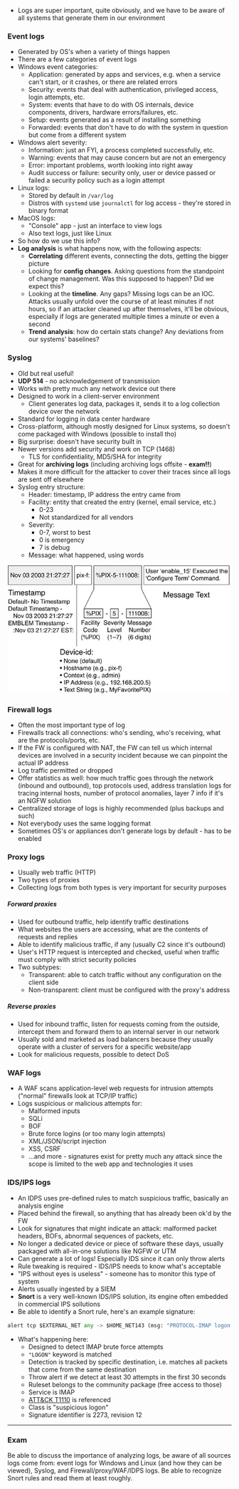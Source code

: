 - Logs are super important, quite obviously, and we have to be aware of all systems that generate them in our environment

### Event logs

- Generated by OS's when a variety of things happen
- There are a few categories of event logs
- Windows event categories: 
	- Application: generated by apps and services, e.g. when a service can't start, or it crashes, or there are related errors
	- Security: events that deal with authentication, privileged access, login attempts, etc.
	- System: events that have to do with OS internals, device components, drivers, hardware errors/failures, etc.
	- Setup: events generated as a result of installing something 
	- Forwarded: events that don't have to do with the system in question but come from a different system
- Windows alert severity:
	- Information: just an FYI, a process completed successfully, etc.
	- Warning: events that may cause concern but are not an emergency
	- Error: important problems, worth looking into right away
	- Audit success or failure: security only, user or device passed or failed a security policy such as a login attempt
- Linux logs:
	- Stored by default in `/var/log`
	- Distros with `systemd` use `journalctl` for log access - they're stored in binary format
- MacOS logs:
	- "Console" app - just an interface to view logs
	- Also text logs, just like Linux
- So how do we use this info?
- **Log analysis** is what happens now, with the following aspects:
	- **Correlating** different events, connecting the dots, getting the bigger picture
	- Looking for **config changes**. Asking questions from the standpoint of change management. Was this supposed to happen? Did we expect this? 
	- Looking at the **timeline**. Any gaps? Missing logs can be an IOC. Attacks usually unfold over the course of at least minutes if not hours, so if an attacker cleaned up after themselves, it'll be obvious, especially if logs are generated multiple times a minute or even a second
	- **Trend analysis**: how do certain stats change? Any deviations from our systems' baselines?

### Syslog

- Old but real useful! 
- **UDP 514** - no acknowledgement of transmission
- Works with pretty much any network device out there
- Designed to work in a client-server environment
	- Client generates log data, packages it, sends it to a log collection device over the network
- Standard for logging in data center hardware
- Cross-platform, although mostly designed for Linux systems, so doesn't come packaged with Windows (possible to install tho)
- Big surprise: doesn't have security built in
- Newer versions add security and work on TCP (1468)
	- TLS for confidentiality, MD5/SHA for integrity
- Great for **archiving logs** (including archiving logs offsite - **exam!!**)
- Makes it more difficult for the attacker to cover their traces since all logs are sent off elsewhere
- Syslog entry structure:
	- Header: timestamp, IP address the entry came from
	- Facility: entity that created the entry (kernel, email service, etc.)
		- 0-23
		- Not standardized for all vendors
	- Severity:
		- 0-7, worst to best
		- 0 is emergency
		- 7 is debug
	- Message: what happened, using words

![syslog-1.png](img/syslog-1.png)

### Firewall logs

- Often the most important type of log
- Firewalls track all connections: who's sending, who's receiving, what are the protocols/ports, etc. 
- If the FW is configured with NAT, the FW can tell us which internal devices are involved in a security incident because we can pinpoint the actual IP address
- Log traffic permitted or dropped
- Offer statistics as well: how much traffic goes through the network (inbound and outbound), top protocols used, address translation logs for tracing internal hosts, number of protocol anomalies, layer 7 info if it's an NGFW solution
- Centralized storage of logs is highly recommended (plus backups and such)
- Not everybody uses the same logging format
- Sometimes OS's or appliances don't generate logs by default - has to be enabled

### Proxy logs

- Usually web traffic (HTTP)
- Two types of proxies
- Collecting logs from both types is very important for security purposes

##### Forward proxies
- Used for outbound traffic, help identify traffic destinations
- What websites the users are accessing, what are the contents of requests and replies
- Able to identify malicious traffic, if any (usually C2 since it's outbound)
- User's HTTP request is intercepted and checked, useful when traffic must comply with strict security policies
- Two subtypes:
	- Transparent: able to catch traffic without any configuration on the client side
	- Non-transparent: client must be configured with the proxy's address

##### Reverse proxies
- Used for inbound traffic, listen for requests coming from the outside, intercept them and forward them to an internal server in our network
- Usually sold and marketed as load balancers because they usually operate with a cluster of servers for a specific website/app
- Look for malicious requests, possible to detect DoS

### WAF logs

- A WAF scans application-level web requests for intrusion attempts ("normal" firewalls look at TCP/IP traffic)
- Logs suspicious or malicious attempts for:
	- Malformed inputs
	- SQLi
	- BOF
	- Brute force logins (or too many login attempts)
	- XML/JSON/script injection
	- XSS, CSRF
	- ...and more - signatures exist for pretty much any attack since the scope is limited to the web app and technologies it uses

### IDS/IPS logs

- An IDPS uses pre-defined rules to match suspicious traffic, basically an analysis engine
- Placed behind the firewall, so anything that has already been ok'd by the FW
- Look for signatures that might indicate an attack: malformed packet headers, BOFs, abnormal sequences of packets, etc.
- No longer a dedicated device or piece of software these days, usually packaged with all-in-one solutions like NGFW or UTM
- Can generate a lot of logs! Especially IDS since it can only throw alerts
- Rule tweaking is required - IDS/IPS needs to know what's acceptable
- "IPS without eyes is useless" - someone has to monitor this type of system
- Alerts usually ingested by a SIEM
- **Snort** is a very well-known IDS/IPS solution, its engine often embedded in commercial IPS sollutions
- Be able to identify a Snort rule, here's an example signature:

```python
alert tcp $EXTERNAL_NET any -> $HOME_NET143 (msg: "PROTOCOL-IMAP logon brute force attempt"; flow: to_server,established,no_stream; content: "LOGON"; fast_pattern: only; detection_filter: track by_dst, count 30, seconds 30; metadata: ruleset community, service imap; reference: url, attack.mitre.org/techniques/T1110; classtype: suspicious-logon; sid: 2273; rev: 12;)
```

- What's happening here:
	- Designed to detect IMAP brute force attempts 
	- `"LOGON"` keyword is matched
	- Detection is tracked by specific destination, i.e. matches all packets that come from the same destination
	- Throw alert if we detect at least 30 attempts in the first 30 seconds
	- Ruleset belongs to the community package (free access to those)
	- Service is IMAP
	- [ATT&CK T1110](https://attack.mitre.org/techniques/T1110/) is referenced
	- Class is "suspicious logon"
	- Signature identifier is 2273, revision 12

---

### Exam

Be able to discuss the importance of analyzing logs, be aware of all sources logs come from: event logs for Windows and Linux (and how they can be viewed), Syslog, and Firewall/proxy/WAF/IDPS logs. Be able to recognize Snort rules and read them at least roughly.